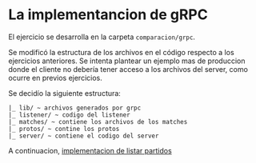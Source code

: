 # La implementancion de gRPC

El ejercicio se desarrolla en la carpeta `comparacion/grpc`.

Se modificó la estructura de los archivos en el código respecto a los ejercicios anteriores. Se intenta plantear un ejemplo mas de produccion donde el cliente no debería tener acceso a los archivos del server, como ocurre en previos ejercicios.

Se decidío la siguiente estructura:
```
|_ lib/ ~ archivos generados por grpc
|_ listener/ ~ codigo del listener
|_ matches/ ~ contiene los archivos de los matches
|_ protos/ ~ contine los protos
|_ server/ ~ contiene el codigo del server
```

A continuacion, [implementacion de listar partidos](listar-partidos.md)